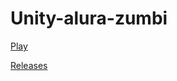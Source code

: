 # Unity-alura-zumbi

[Play](http://humbertodias.github.io/unity-alura-zumbi)

[Releases](https://github.com/humbertodias/unity-alura-zumbi/releases)
